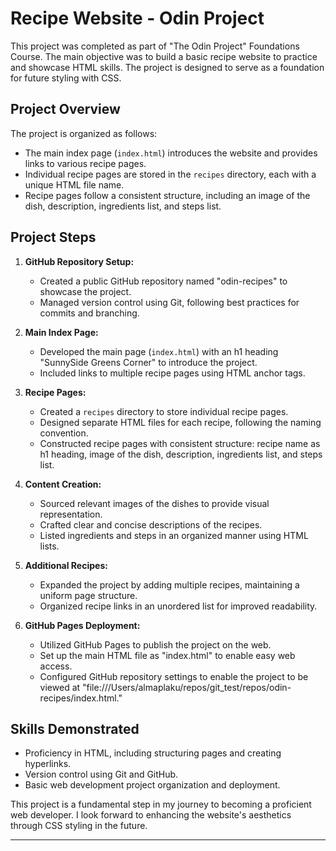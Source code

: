 # Recipe Website - Odin Project

This project was completed as part of "The Odin Project" Foundations Course. The main objective was to build a basic recipe website to practice and showcase HTML skills. The project is designed to serve as a foundation for future styling with CSS.

## Project Overview

The project is organized as follows:

- The main index page (`index.html`) introduces the website and provides links to various recipe pages.
- Individual recipe pages are stored in the `recipes` directory, each with a unique HTML file name.
- Recipe pages follow a consistent structure, including an image of the dish, description, ingredients list, and steps list.

## Project Steps

1. **GitHub Repository Setup:**
   - Created a public GitHub repository named "odin-recipes" to showcase the project.
   - Managed version control using Git, following best practices for commits and branching.

2. **Main Index Page:**
   - Developed the main page (`index.html`) with an h1 heading "SunnySide Greens Corner" to introduce the project.
   - Included links to multiple recipe pages using HTML anchor tags.

3. **Recipe Pages:**
   - Created a `recipes` directory to store individual recipe pages.
   - Designed separate HTML files for each recipe, following the naming convention.
   - Constructed recipe pages with consistent structure: recipe name as h1 heading, image of the dish, description, ingredients list, and steps list.

4. **Content Creation:**
   - Sourced relevant images of the dishes to provide visual representation.
   - Crafted clear and concise descriptions of the recipes.
   - Listed ingredients and steps in an organized manner using HTML lists.

5. **Additional Recipes:**
   - Expanded the project by adding multiple recipes, maintaining a uniform page structure.
   - Organized recipe links in an unordered list for improved readability.

6. **GitHub Pages Deployment:**
   - Utilized GitHub Pages to publish the project on the web.
   - Set up the main HTML file as "index.html" to enable easy web access.
   - Configured GitHub repository settings to enable the project to be viewed at "file:///Users/almaplaku/repos/git_test/repos/odin-recipes/index.html."

## Skills Demonstrated

- Proficiency in HTML, including structuring pages and creating hyperlinks.
- Version control using Git and GitHub.
- Basic web development project organization and deployment.

This project is a fundamental step in my journey to becoming a proficient web developer. I look forward to enhancing the website's aesthetics through CSS styling in the future.

---
